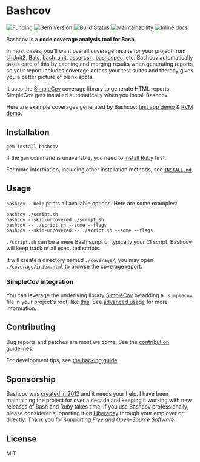 # Bashcov

[![Funding](https://img.shields.io/liberapay/patrons/infertux.svg?logo=liberapay)](https://liberapay.com/infertux/donate)
[![Gem Version](https://img.shields.io/gem/v/bashcov.svg)](https://rubygems.org/gems/bashcov)
[![Build Status](https://gitlab.com/infertux/bashcov/badges/master/pipeline.svg)](https://gitlab.com/infertux/bashcov/-/pipelines)
[![Maintainability](https://api.codeclimate.com/v1/badges/083fdbba795049cd5f06/maintainability)](https://codeclimate.com/github/infertux/bashcov/maintainability)
[![Inline docs](http://inch-ci.org/github/infertux/bashcov.svg)](http://inch-ci.org/github/infertux/bashcov)

Bashcov is a **code coverage analysis tool for Bash**.

In most cases, you'll want overall coverage results for your project from
[shUnit2](https://github.com/kward/shunit2),
[Bats](https://github.com/bats-core/bats-core),
[bash_unit](https://github.com/pgrange/bash_unit),
[assert.sh](https://github.com/lehmannro/assert.sh),
[bashaspec](https://github.com/d10n/bashaspec),
etc.
Bashcov automatically takes care of this by caching and merging results when generating reports,
so your report includes coverage across your test suites and thereby gives you a better picture of blank spots.

It uses the [SimpleCov](https://github.com/colszowka/simplecov) coverage library to generate HTML reports.
SimpleCov gets installed automatically when you install Bashcov.

Here are example coverages generated by Bashcov:
[test app demo](https://infertux.github.io/bashcov/test_app/ "Coverage for the bundled test application") &
[RVM demo](https://infertux.github.io/bashcov/rvm/ "Coverage for RVM").

## Installation

`gem install bashcov`

If the `gem` command is unavailable, you need to [install Ruby](https://www.ruby-lang.org/en/documentation/installation/) first.

For more information, including other installation methods, see [`INSTALL.md`](./INSTALL.md).

## Usage

`bashcov --help` prints all available options. Here are some examples:

    bashcov ./script.sh
    bashcov --skip-uncovered ./script.sh
    bashcov -- ./script.sh --some --flags
    bashcov --skip-uncovered -- ./script.sh --some --flags

`./script.sh` can be a mere Bash script or typically your CI script. Bashcov will keep track of all executed scripts.

It will create a directory named `./coverage/`, you may open `./coverage/index.html` to browse the coverage report.

### SimpleCov integration

You can leverage the underlying library [SimpleCov](https://github.com/colszowka/simplecov)
by adding a `.simplecov` file in your project's root, like [this](https://github.com/infertux/bashcov/blob/master/spec/test_app/.simplecov).
See [advanced usage](./USAGE.md) for more information.

## Contributing

Bug reports and patches are most welcome.
See the [contribution guidelines](https://github.com/infertux/bashcov/blob/master/CONTRIBUTING.md).

For development tips, see [the hacking guide](./HACKING.md).

## Sponsorship

Bashcov was [created in 2012](https://github.com/infertux/bashcov/commit/f65e65e5aa3377beb334beee9924136a34a913e8) and it needs your help. I have been maintaining the project for over a decade and keeping it working with new releases of Bash and Ruby takes time. If you use Bashcov professionally, please considerer supporting it on [Liberapay](https://liberapay.com/infertux) through your employer or directly. Thank you for supporting *Free and Open-Source Software*.

## License

MIT
